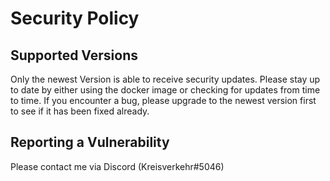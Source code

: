 # Security Policy

## Supported Versions

Only the newest Version is able to receive security updates. Please stay up to date by either using the docker image or checking for updates from time to time. If you encounter a bug, please upgrade to the newest version first to see if it has been fixed already.

## Reporting a Vulnerability

Please contact me via Discord (Kreisverkehr#5046)

